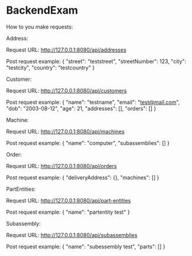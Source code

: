# BackendExam

How to you make requests:

Address:

Request URL:
http://127.0.0.1:8080/api/addresses

Post request example:
{
  "street": "teststreet",
  "streetNumber": 123,
  "city": "testcity",
  "country": "testcountry"
}

Customer:

Request URL:
http://127.0.0.1:8080/api/customers

Post request example:
{
  "name": "testname",
  "email": "test@mail.com",
  "dob": "2003-08-12",
  "age": 21,
  "addresses": [],
  "orders": []
}

Machine:

Request URL:
http://127.0.0.1:8080/api/machines

Post request example:
{
  "name": "computer",
  "subassemblies": []
}

Order:

Request URL:
http://127.0.0.1:8080/api/orders

Post request example:
{
  "deliveryAddress": {},
  "machines": []
}

PartEntities:

Request URL:
http://127.0.0.1:8080/api/part-entities

Post request example:
{
  "name": "partentity test"
}

Subassembly:

Request URL:
http://127.0.0.1:8080/api/subassemblies

Post request example:
{
  "name": "subessembly test",
  "parts": []
}
